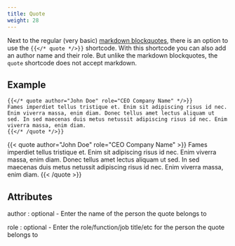 ```yaml
---
title: Quote
weight: 28
---
```


Next to the regular (very basic) [markdown blockquotes](/examples/basic/block#blockquotes), there is an option to use the `{{</* quote */>}}` shortcode. With this shortcode you can also add an author name and their role. But unlike the markdown blockquotes, the `quote` shortcode does not accept markdown.

## Example

```
{{</* quote author="John Doe" role="CEO Company Name" */>}}
Fames imperdiet tellus tristique et. Enim sit adipiscing risus id nec. Enim viverra massa, enim diam. Donec tellus amet lectus aliquam ut sed. In sed maecenas duis metus netussit adipiscing risus id nec. Enim viverra massa, enim diam.
{{</* /quote */>}}
```

{{< quote author="John Doe" role="CEO Company Name" >}}
Fames imperdiet tellus tristique et. Enim sit adipiscing risus id nec. Enim viverra massa, enim diam. Donec tellus amet lectus aliquam ut sed. In sed maecenas duis metus netussit adipiscing risus id nec. Enim viverra massa, enim diam.
{{< /quote >}}

## Attributes

author
: optional - Enter the name of the person the quote belongs to

role
: optional - Enter the role/function/job title/etc for the person the quote belongs to
